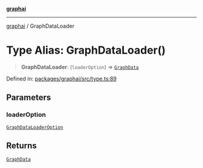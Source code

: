 [**graphai**](../README.md)

***

[graphai](../globals.md) / GraphDataLoader

# Type Alias: GraphDataLoader()

> **GraphDataLoader**: (`loaderOption`) => [`GraphData`](GraphData.md)

Defined in: [packages/graphai/src/type.ts:89](https://github.com/kawamataryo/graphai/blob/5c4c4325bb275f17c58187664137731b5dc52a39/packages/graphai/src/type.ts#L89)

## Parameters

### loaderOption

[`GraphDataLoaderOption`](GraphDataLoaderOption.md)

## Returns

[`GraphData`](GraphData.md)

